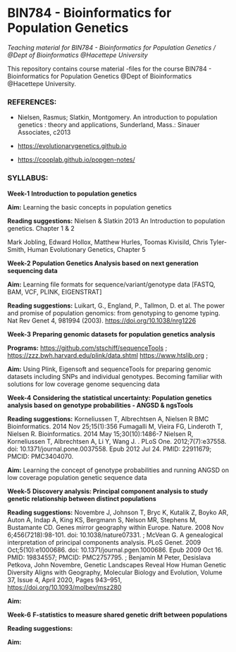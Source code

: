 # **BIN784 - Bioinformatics for Population Genetics** 



*Teaching material for BIN784 - Bioinformatics for Population Genetics /  @Dept of Bioinformatics @Hacettepe University*

This repository contains course material -files for the course  BIN784 - 
Bioinformatics for Population Genetics @Dept of Bioinformatics @Hacettepe University.

### **REFERENCES:**

- Nielsen, Rasmus; Slatkin, Montgomery. An introduction to population genetics : theory and applications, Sunderland, Mass.: Sinauer Associates, c2013

- https://evolutionarygenetics.github.io

- https://cooplab.github.io/popgen-notes/ 


### **SYLLABUS:**

**Week-1** **Introduction to population genetics**

**Aim:** Learning the basic concepts in population genetics

**Reading suggestions:** Nielsen & Slatkin 2013 An Introduction to population genetics. Chapter 1 & 2 

Mark Jobling, Edward Hollox, Matthew Hurles, Toomas Kivisild, Chris Tyler-Smith, Human Evolutionary Genetics, Chapter 5

**Week-2** **Population Genetics Analysis based on next generation sequencing data**

**Aim:** Learning file formats for sequence/variant/genotype data [FASTQ, BAM, VCF, PLINK, EIGENSTRAT] 

**Reading suggestions:** Luikart, G., England, P., Tallmon, D. et al. The power and promise of population genomics: from genotyping to genome typing. Nat Rev Genet 4, 981994 (2003). https://doi.org/10.1038/nrg1226

**Week-3** **Preparing genomic datasets for population genetics analysis**

**Programs:** https://github.com/stschiff/sequenceTools ; https://zzz.bwh.harvard.edu/plink/data.shtml https://www.htslib.org ; 

**Aim:** Using Plink, Eigensoft and sequenceTools for preparing genomic datasets including SNPs and individual genotypes. Becoming familiar with solutions for low coverage genome sequencing data


**Week-4** **Considering the statistical uncertainty: Population genetics analysis based on genotype probabilities - ANGSD & ngsTools**

**Reading suggestions:** Korneliussen T, Albrechtsen A, Nielsen R BMC Bioinformatics. 2014 Nov 25;15(1):356 Fumagalli M, Vieira FG, Linderoth T, Nielsen R. Bioinformatics. 2014 May 15;30(10):1486-7 Nielsen R, Korneliussen T, Albrechtsen A, Li Y, Wang J. . PLoS One. 2012;7(7):e37558. doi: 10.1371/journal.pone.0037558. Epub 2012 Jul 24. PMID: 22911679; PMCID: PMC3404070.

**Aim:** Learning the concept of genotype probabilities and running ANGSD on low coverage population genetic sequence data


**Week-5** **Discovery analysis: Principal component analysis to study genetic relationship between distinct populations**

**Reading suggestions:** Novembre J, Johnson T, Bryc K, Kutalik Z, Boyko AR, Auton A, Indap A, King KS, Bergmann S, Nelson MR, Stephens M, Bustamante CD. Genes mirror geography within Europe. Nature. 2008 Nov 6;456(7218):98-101. doi: 10.1038/nature07331. ; McVean G. A genealogical interpretation of principal components analysis. PLoS Genet. 2009 Oct;5(10):e1000686. doi: 10.1371/journal.pgen.1000686. Epub 2009 Oct 16. PMID: 19834557; PMCID: PMC2757795. ; Benjamin M Peter, Desislava Petkova, John Novembre, Genetic Landscapes Reveal How Human Genetic Diversity Aligns with Geography, Molecular Biology and Evolution, Volume 37, Issue 4, April 2020, Pages 943–951, https://doi.org/10.1093/molbev/msz280 

**Aim:** 


**Week-6** **F-statistics to measure shared genetic drift between populations**

**Reading suggestions:** 

**Aim:** 



